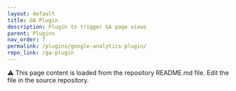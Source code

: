 ```yaml
---
layout: default
title: GA Plugin
description: Plugin to trigger GA page views
parent: Plugins
nav_order: 7
permalink: /plugins/google-analytics-plugin/
repo_link: /ga-plugin
---
```


⚠️ This page content is loaded from the repository README.md file. Edit the file in the source repository. 
